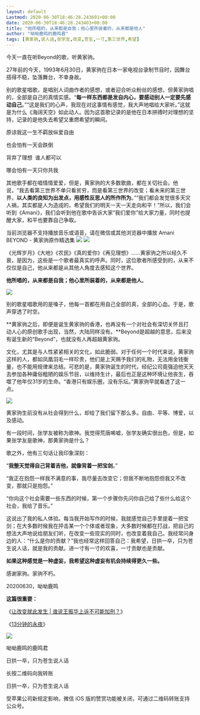 ```yaml
---
layout: default
Lastmod: 2020-06-30T18:46:28.243691+00:00
date: 2020-06-30T18:46:28.243403+00:00
title: "​他所唱的，从来都是自我；他心里所装着的，从来都是他人"
author: "呦呦鹿鸣的鹿鸣君"
tags: [黄家驹,说人话,张学友,改变,苍生,一寸,第三世界,希望]
---
```


今天一直在听Beyond的歌，听黄家驹。  

27年前的今天，1993年6月30日，黄家驹在日本一家电视台录制节目时，因舞台搭得不稳，坠落舞台，不幸身故。 

别的歌星唱歌，是唱别人词曲作者的感想，或者迎合听众粉丝的感想，但黄家驹唱的，全部是自己的真情实感。“**每一样东西都是发自内心，要感动别人一定要先感动自己**。”“这是我们的心声，我现在对这事情有感觉，我大声地唱给大家听。”这就是为什么《海阔天空》如此动人。因为这首歌记录的是他在日本拼搏时对理想的坚持，记录的是他失去希望又重燃希望的瞬间。

原谅我这一生不羁放纵爱自由

也会怕有一天会跌倒

背弃了理想  谁人都可以

哪会怕有一天只你共我

其他歌手都在唱情情爱爱，但是，黄家驹的大多数歌曲，都在关切社会。他说，“我去看第三世界不单只看贫穷，而是看第三世界的改变；看未来的第三世界，**以人类的良知为出发点，用感性反思人的所作所为**。”“我们都会发觉很多天灾人祸，其实都是人为造成的，希望我们的明天一天一天走向和平！”所以，我们会听到《Amani》，我们会听到他在歌中告诉大家“我们爱你”给大家力量，同时也提醒大家，和平也要靠自己争取。  

当前浏览器不支持播放音乐或语音，请在微信或其他浏览器中播放 Amani BEYOND - 黄家驹原作精选集 ![](https://images.weserv.nl/?url=//res.wx.qq.com/mmbizwap/zh_CN/htmledition/images/icon/appmsg/qqmusic/icon_qqmusic_source4abca9.svg)    ![](https://images.weserv.nl/?url=https%3A//y.gtimg.cn/music/photo_new/T002R90x90M000000DWELJ4Y7U3P.jpg) 

《光辉岁月》《大地》《农民》《真的爱你》《再见理想》……黄家驹之所以经久不衰，是因为，这些是一个歌者最真实的呼声。同时，这位歌者所感受到的，从来不仅仅是自己，他从来都是从其他人角度去感知这个世界。  

**他所唱的，从来都是自我；他心里所装着的，从来都是他人**。 

![](https://images.weserv.nl/?url=https%3A//mmbiz.qpic.cn/mmbiz_gif/8BnyXm6lH44YOnrMWWZdQkHsxcAMX6h9IpEvVzGDHJ0YRRzLVObAbeXs2X4KAsauiaKHAoqgMrEFkFD6bPib997w/640%3Fwx_fmt%3Dgif)

别的歌星唱歌用的是嗓子，他每一首都在用自己全部的真，全部的心血。于是，歌声穿透了时空。  

**黄家驹之后，即便是诞生黄家驹的香港，也再没有一个对社会有深切关怀且打动人心的原创歌手出现，当然，大陆同样没有。**Beyond是超越的意思，后来没有诞生新的“Beyond”，也就没有人再超越黄家驹。

文化，尤其是与人性紧紧相关的文化，如此脆弱。对于任何一个时代来说，黄家驹这样的人，都如凤凰羽毛一样珍贵，他们是上天赐予我们的礼物，无法用金钱衡量，也不能用规律来总结。可悲的是，黄家驹诞生的时代，经纪公司竟强迫他天天去参加各种庸俗粗陋的娱乐节目，以维持生计，最后也正是这种环境让他丧生，吞噬了他年仅31岁的生命。“香港只有娱乐圈，没有乐坛。”黄家驹早就看透了这一点。

![](https://images.weserv.nl/?url=https%3A//mmbiz.qpic.cn/mmbiz_jpg/8BnyXm6lH44YOnrMWWZdQkHsxcAMX6h9MBNnCibqv3okUKHGDsJUN5ZrWkUHVSJQFmU6ib0bicrKlK2kFRWCk0TPA/640%3Fwx_fmt%3Djpeg)

黄家驹生前没有从社会得到什么，却给了我们留下那么多。自由、平等、博爱，以及感动。

有一段时间，张学友被称为歌神。我觉得荒唐唏嘘，张学友确实很出色，但是，如果张学友是歌神，那黄家驹是什么？  

歌之外，他有三句话让我印象深刻：

“**我整天觉得自己背着吉他，就像背着一把宝剑**。”

“我正在抱怨一样我不满意的事，我尽量去改变它；但我不断地抱怨但我又不改变，那就只是抱怨。”

“你向这个社会需要一些东西的时候，第一个步骤你先问你自己给了些什么给这个社会，我给了音乐。”

这说出了我的私人体验。每当我开始写作的时候，我就感觉自己手里提着一把宝剑；在大多数时候我在抨击某一个个体或者现象，大多数时候都在打战，把自己的想法大声地说给朋友们听，在改变一些现实的同时，也改变着我自己。我经常问身边的人：“什么是你的贡献？”我也经常这样回答自己：我希望，日拱一卒，只为苍生说人话，就是我的贡献。进一寸有一寸的欢喜，一寸贡献也是贡献。

**如果这种感觉是一种虚妄，我希望这种虚妄有机会持续得更久一些。**

感谢家驹。家驹不朽。

20200630，呦呦鹿鸣  

**这篇很重要：**

《[让改变就此发生 | 谁说王振华上诉不可能加刑？](http://mp.weixin.qq.com/s?__biz=MjM5ODAzNTc2NA==&mid=2652885497&idx=1&sn=9d02f7d0a1d97a57e233c885f0b81c5e&chksm=bd3b99a28a4c10b44b8ac506d7130290a751d4bd8fb0eff84e2f17ef44333070e9e09b5f22b9&scene=21#wechat_redirect)》

《[13分钟的永夜](http://mp.weixin.qq.com/s?__biz=MjM5ODAzNTc2NA==&mid=2652885415&idx=1&sn=66fec8a2de31acb8c8b8f573d1550ade&chksm=bd3b99fc8a4c10eab6f71369db1b40264cf1640d4474955306d014420ca2f03469917ceb0457&scene=21#wechat_redirect)》

![](https://images.weserv.nl/?url=https%3A//mmbiz.qpic.cn/mmbiz_jpg/8BnyXm6lH47bf2AYBP1PicUkQP00sZoAqr3AV0Y4kPNriby3tmXR4adN6M3AxthQTzjLTrGEaDWFTPK2f44anbzg/640%3Fwx_fmt%3Djpeg)

呦呦鹿鸣的鹿鸣君

日拱一卒，只为苍生说人话

长按二维码向我转账

日拱一卒，只为苍生说人话

受苹果公司新规定影响，微信 iOS 版的赞赏功能被关闭，可通过二维码转账支持公众号。

